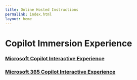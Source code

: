 ```yaml
---
title: Online Hosted Instructions
permalink: index.html
layout: home
---
```


# Copilot Immersion Experience 

### [Microsoft Copilot Interactive Experience](https://microsoftlearning.github.io/Microsoft-Copilot-Immersion-Experience-GOV/Instructions/Labs/Gov_Unlicensed/index_1.html)

### [Microsoft 365 Copilot Interactive Experience](https://microsoftlearning.github.io/Microsoft-Copilot-Immersion-Experience-GOV/Instructions/Labs/Gov_Licensed/index_1.html)

